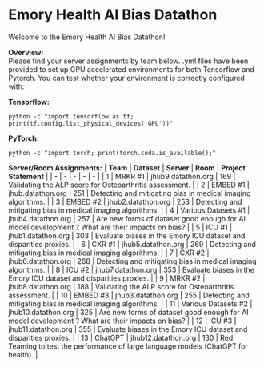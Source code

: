 # Emory Health AI Bias Datathon

Welcome to the Emory Health AI Bias Datathon!

**Overview:**<br/>
Please find your server assignments by team below. .yml files have been provided to set up GPU accelerated environments for both Tensorflow and Pytorch. You can test whether your environment is correctly configured with:

**Tensorflow:**
```
python -c "import tensorflow as tf; print(tf.config.list_physical_devices('GPU'))"
```

**PyTorch:**
```
python -c "import torch; print(torch.cuda.is_available();"
```
**Server/Room Assignments:**
| **Team** | **Dataset** | **Server** | **Room** | **Project Statement** |
| - | - | - | - | - |
| 1 | MRKR #1 | jhub9.datathon.org | 169 | Validating the ALP score for Osteoarthritis assessment. |
| 2 | EMBED #1 | jhub.datathon.org | 251 | Detecting and mitigating bias in medical imaging algorithms. |
| 3 | EMBED #2 | jhub2.datathon.org | 253 | Detecting and mitigating bias in medical imaging algorithms. |
| 4 | Various Datasets #1 | jhub4.datathon.org | 257 | Are new forms of dataset good enough for AI model development ? What are their impacts on bias? |
| 5 | ICU #1 | jhub1.datathon.org | 303 | Evaluate biases in the Emory ICU dataset and disparities proxies. |
| 6 | CXR #1 | jhub5.datathon.org | 269 | Detecting and mitigating bias in medical imaging algorithms. |
| 7 | CXR #2 | jhub6.datathon.org | 268 | Detecting and mitigating bias in medical imaging algorithms. |
| 8 | ICU #2 | jhub7.datathon.org | 353 | Evaluate biases in the Emory ICU dataset and disparities proxies. |
| 9 | MRKR #2 | jhub8.datathon.org | 188 | Validating the ALP score for Osteoarthritis assessment. |
| 10 | EMBED #3 | jhub3.datathon.org | 255 | Detecting and mitigating bias in medical imaging algorithms. |
| 11 | Various Datasets #2 | jhub10.datathon.org | 325 | Are new forms of dataset good enough for AI model development ? What are their impacts on bias? |
| 12 | ICU #3 | jhub11.datathon.org | 355 | Evaluate biases in the Emory ICU dataset and disparities proxies. |
| 13 | ChatGPT | jhub12.datathon.org | 130 | Red Teaming to test the performance of large language models (ChatGPT for health). |
